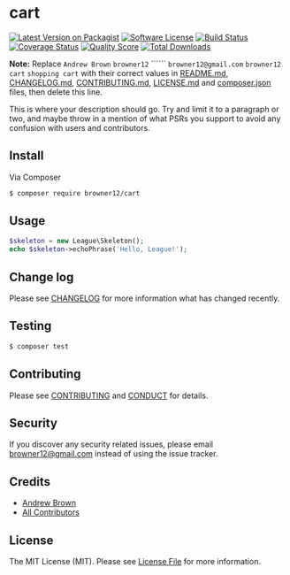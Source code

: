 # cart

[![Latest Version on Packagist][ico-version]][link-packagist]
[![Software License][ico-license]](LICENSE.md)
[![Build Status][ico-travis]][link-travis]
[![Coverage Status][ico-scrutinizer]][link-scrutinizer]
[![Quality Score][ico-code-quality]][link-code-quality]
[![Total Downloads][ico-downloads]][link-downloads]

**Note:** Replace ```Andrew Brown``` ```browner12``` `````` ```browner12@gmail.com``` ```browner12``` ```cart``` ```shopping cart``` with their correct values in [README.md](README.md), [CHANGELOG.md](CHANGELOG.md), [CONTRIBUTING.md](CONTRIBUTING.md), [LICENSE.md](LICENSE.md) and [composer.json](composer.json) files, then delete this line.

This is where your description should go. Try and limit it to a paragraph or two, and maybe throw in a mention of what
PSRs you support to avoid any confusion with users and contributors.

## Install

Via Composer

``` bash
$ composer require browner12/cart
```

## Usage

``` php
$skeleton = new League\Skeleton();
echo $skeleton->echoPhrase('Hello, League!');
```

## Change log

Please see [CHANGELOG](CHANGELOG.md) for more information what has changed recently.

## Testing

``` bash
$ composer test
```

## Contributing

Please see [CONTRIBUTING](CONTRIBUTING.md) and [CONDUCT](CONDUCT.md) for details.

## Security

If you discover any security related issues, please email browner12@gmail.com instead of using the issue tracker.

## Credits

- [Andrew Brown][link-author]
- [All Contributors][link-contributors]

## License

The MIT License (MIT). Please see [License File](LICENSE.md) for more information.

[ico-version]: https://img.shields.io/packagist/v/browner12/cart.svg?style=flat-square
[ico-license]: https://img.shields.io/badge/license-MIT-brightgreen.svg?style=flat-square
[ico-travis]: https://img.shields.io/travis/browner12/cart/master.svg?style=flat-square
[ico-scrutinizer]: https://img.shields.io/scrutinizer/coverage/g/browner12/cart.svg?style=flat-square
[ico-code-quality]: https://img.shields.io/scrutinizer/g/browner12/cart.svg?style=flat-square
[ico-downloads]: https://img.shields.io/packagist/dt/browner12/cart.svg?style=flat-square

[link-packagist]: https://packagist.org/packages/browner12/cart
[link-travis]: https://travis-ci.org/browner12/cart
[link-scrutinizer]: https://scrutinizer-ci.com/g/browner12/cart/code-structure
[link-code-quality]: https://scrutinizer-ci.com/g/browner12/cart
[link-downloads]: https://packagist.org/packages/browner12/cart
[link-author]: https://github.com/browner12
[link-contributors]: ../../contributors
